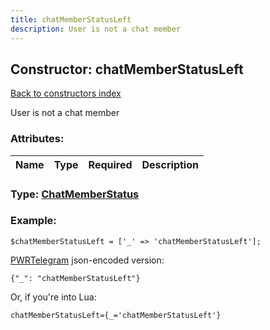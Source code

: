 ```yaml
---
title: chatMemberStatusLeft
description: User is not a chat member
---
```

## Constructor: chatMemberStatusLeft  
[Back to constructors index](index.md)



User is not a chat member

### Attributes:

| Name     |    Type       | Required | Description |
|----------|:-------------:|:--------:|------------:|



### Type: [ChatMemberStatus](../types/ChatMemberStatus.md)


### Example:

```
$chatMemberStatusLeft = ['_' => 'chatMemberStatusLeft'];
```  

[PWRTelegram](https://pwrtelegram.xyz) json-encoded version:

```
{"_": "chatMemberStatusLeft"}
```


Or, if you're into Lua:  


```
chatMemberStatusLeft={_='chatMemberStatusLeft'}

```


